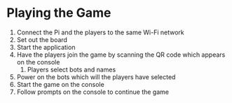 # Playing the Game

1. Connect the Pi and the players to the same Wi-Fi network
1. Set out the board
1. Start the application
1. Have the players join the game by scanning the QR code which appears on the console
    1. Players select bots and names
1. Power on the bots which will the players have selected
1. Start the game on the console
1. Follow prompts on the console to continue the game

